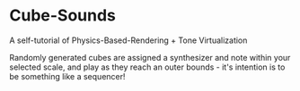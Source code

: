 # Cube-Sounds

A self-tutorial of Physics-Based-Rendering + Tone Virtualization

Randomly generated cubes are assigned a synthesizer and note within your selected scale, and play as they reach an outer bounds - it's intention is to be something like a sequencer!
